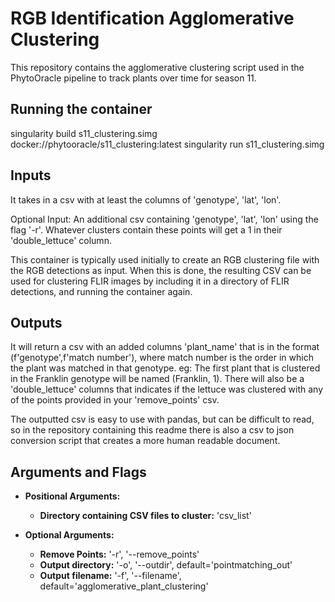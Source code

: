 # RGB Identification Agglomerative Clustering

This repository contains the agglomerative clustering script used in the PhytoOracle pipeline to track plants over time for season 11. 

## Running the container
singularity build s11_clustering.simg docker://phytooracle/s11_clustering:latest
singularity run s11_clustering.simg <directory containing CSVs>

## Inputs
It takes in a csv with at least the columns of 'genotype', 'lat', 'lon'.

Optional Input: An additional csv containing 'genotype', 'lat', 'lon' using the flag '-r'. Whatever clusters contain these points will get a 1 in their 'double_lettuce' column.

This container is typically used initially to create an RGB clustering file with the RGB detections as input. When this is done, the resulting CSV can be used for clustering FLIR images by including it in a directory of FLIR detections, and running the container again.


## Outputs
It will return a csv with an added columns 'plant_name' that is in the format (f'genotype',f'match number'), where match number is the order in which the plant was matched in that genotype. eg: The first plant that is clustered in the Franklin genotype will be named (Franklin, 1). There will also be a 'double_lettuce' columns that indicates if the lettuce was clustered with any of the points provided in your 'remove_points' csv. 

The outputted csv is easy to use with pandas, but can be difficult to read, so in the repository containing this readme there is also a csv to json conversion script that creates a more human readable document.

## Arguments and Flags

* **Positional Arguments:** 
    * **Directory containing CSV files to cluster:** 'csv_list'
    
* **Optional Arguments:**
    * **Remove Points:** '-r', '--remove_points'
    * **Output directory:** '-o', '--outdir', default='pointmatching_out'
    * **Output filename:** '-f', '--filename', default='agglomerative_plant_clustering'



